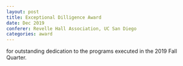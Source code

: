 ```yaml
---
layout: post
title: Exceptional Dilligence Award
date: Dec 2019
conferer: Revelle Hall Association, UC San Diego
categories: award
---
```

for outstanding dedication to the programs executed in the 2019 Fall Quarter.